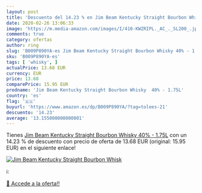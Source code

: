 ```yaml
---
layout: post
title: 'Descuento del 14.23 % en Jim Beam Kentucky Straight Bourbon Whisk'
date: 2020-02-26 13:06:33
image: 'https://m.media-amazon.com/images/I/410-KWZRIPL._AC_._SL200_.jpg'
comments: true
category: ofertas
author: ring
slug: 'B009P890YA-es Jim Beam Kentucky Straight Bourbon Whisky 40% - 1.75L'
sku: 'B009P890YA-es'
tags: [ 'whisky', ]
actualPrice: 13.68 EUR
currency: EUR
price: 13.68
comparePrice: 15.95 EUR
prodname: 'Jim Beam Kentucky Straight Bourbon Whisky  40% - 1.75L'
country: 'es'
flag: '🇪🇸'
buyurl: 'https://www.amazon.es/dp/B009P890YA/?tag=tolees-21'
descuento: '14.23'
average: '13.155000000000001'
---
```


Tienes [Jim Beam Kentucky Straight Bourbon Whisky  40% - 1.75L](https://www.amazon.es/dp/B009P890YA/?tag=tolees-21) con un 14.23 % de descuento con precio de oferta de 13.68 EUR (original: 15.95 EUR) en el siguiente enlace!

[![Jim Beam Kentucky Straight Bourbon Whisk](https://m.media-amazon.com/images/I/410-KWZRIPL._AC_._SL200_.jpg)](https://www.amazon.es/dp/B009P890YA/?tag=tolees-21)

ℹ️:


[🛒 Accede a la oferta!!](https://www.amazon.es/dp/B009P890YA/?tag=tolees-21)
